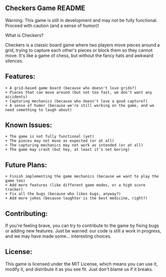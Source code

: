 Checkers Game README
---

Warning: This game is still in development and may not be fully functional. Proceed with caution (and a sense of humor)!

What is Checkers?

Checkers is a classic board game where two players move pieces around a grid, trying to capture each other's pieces or block them so they cannot move. It's like a game of chess, but without the fancy hats and awkward silences.

Features:
---
    + A grid-based game board (because who doesn't love grids?)
    + Pieces that can move around (but not too fast, we don't want any accidents)
    + Capturing mechanics (because who doesn't love a good capture?)
    + A sense of humor (because we're still working on the game, and we need something to laugh about)

Known Issues:
---
    + The game is not fully functional (yet)
    + The pieces may not move as expected (or at all)
    + The capturing mechanics may not work as intended (or at all)
    + The game may crash (but hey, at least it's not boring)

Future Plans:
---
    + Finish implementing the game mechanics (because we want to play the game too)
    + Add more features (like different game modes, or a high score tracker)
    + Fix all the bugs (because who likes bugs, anyway?)
    + Add more jokes (because laughter is the best medicine, right?)

Contributing:
---

If you're feeling brave, you can try to contribute to the game by fixing bugs or adding new features. Just be warned: our code is still a work in progress, and we may have made some... interesting choices.

License:
---

This game is licensed under the MIT License, which means you can use it, modify it, and distribute it as you see fit. Just don't blame us if it breaks.
